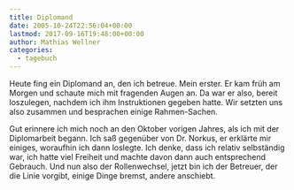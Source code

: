 ```yaml
---
title: Diplomand
date: 2005-10-24T22:56:04+00:00
lastmod: 2017-09-16T19:48:00+00:00
author: Mathias Wellner
categories:
  - tagebuch
---
```

Heute fing ein Diplomand an, den ich betreue. Mein erster. Er kam früh am Morgen und schaute mich mit fragenden Augen an. Da war er also, bereit loszulegen, nachdem ich ihm Instruktionen gegeben hatte. Wir setzten uns also zusammen und besprachen einige Rahmen-Sachen.

Gut erinnere ich mich noch an den Oktober vorigen Jahres, als ich mit der Diplomarbeit begann. Ich saß gegenüber von Dr. Norkus, er erklärte mir einiges, woraufhin ich dann loslegte. Ich denke, dass ich relativ selbständig war, ich hatte viel Freiheit und machte davon dann auch entsprechend Gebrauch. Und nun also der Rollenwechsel, jetzt bin ich der Betreuer, der die Linie vorgibt, einige Dinge bremst, andere anschiebt.